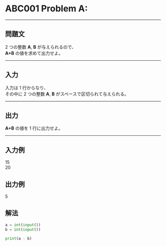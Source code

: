# ABC001 Problem A:

---

## 問題文

2 つの整数 **A**, **B** が与えられるので、  
**A+B** の値を求めて出力せよ。

---

## 入力

入力は 1 行からなり、  
その中に 2 つの整数 **A**, **B** がスペースで区切られて与えられる。

---

## 出力

**A+B** の値を 1 行に出力せよ。

---

## 入力例
15  
20

## 出力例
5

## 解法

```python
a = int(input())
b = int(input())

print(a - b)


